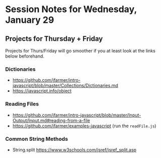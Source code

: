 # Session Notes for Wednesday, January 29

## Projects for Thursday + Friday

Projects for Thurs/Friday will go smoother if you at least look at the links below beforehand.

### Dictionaries

- https://github.com/jfarmer/intro-javascript/blob/master/Collections/Dictionaries.md
- https://javascript.info/object

### Reading Files

- https://github.com/jfarmer/intro-javascript/blob/master/Input-Output/Input.md#reading-from-a-file
- https://github.com/jfarmer/examples-javascript (run the `readFile.js`)

### Common String Methods

- String.split <https://www.w3schools.com/jsref/jsref_split.asp>
